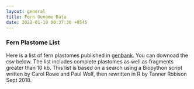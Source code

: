 ```yaml
---
layout: general 
title: Fern Genome Data
date: 2022-01-19 00:37:30 +0545
---
```


### Fern Plastome List

Here is a list of fern plastomes published in [genbank](https://www.ncbi.nlm.nih.gov/genome/browse#!/eukaryotes/). You can downoad the csv below. The list includes complete plastomes as well as fragments greater than 10 kb. This list is based on a search using a Biopython script written by Carol Rowe and Paul Wolf, then rewritten in R by Tanner Robison Sept 2018.
